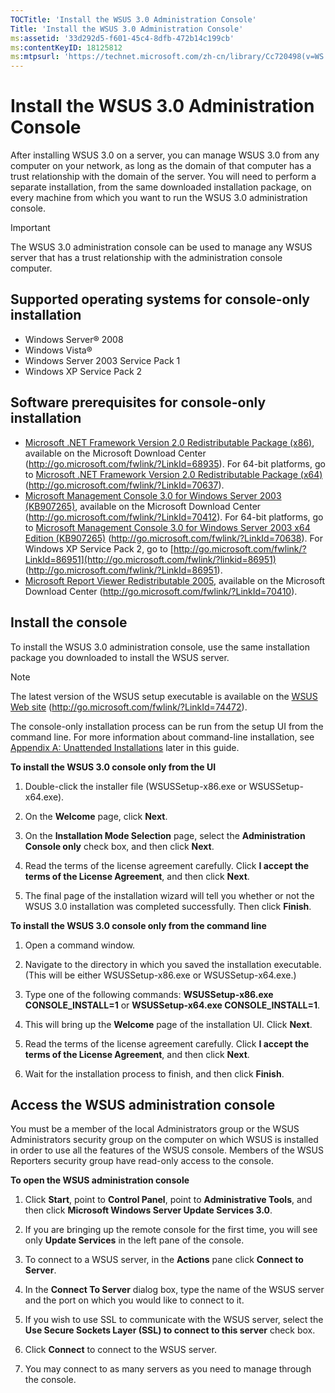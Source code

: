```yaml
---
TOCTitle: 'Install the WSUS 3.0 Administration Console'
Title: 'Install the WSUS 3.0 Administration Console'
ms:assetid: '33d292d5-f601-45c4-8dfb-472b14c199cb'
ms:contentKeyID: 18125812
ms:mtpsurl: 'https://technet.microsoft.com/zh-cn/library/Cc720498(v=WS.10)'
---
```


Install the WSUS 3.0 Administration Console
===========================================

After installing WSUS 3.0 on a server, you can manage WSUS 3.0 from any computer on your network, as long as the domain of that computer has a trust relationship with the domain of the server. You will need to perform a separate installation, from the same downloaded installation package, on every machine from which you want to run the WSUS 3.0 administration console.

> [!IMPORTANT]  
> The WSUS 3.0 administration console can be used to manage any WSUS server that has a trust relationship with the administration console computer.

Supported operating systems for console-only installation
---------------------------------------------------------

-   Windows Server® 2008
-   Windows Vista®
-   Windows Server 2003 Service Pack 1
-   Windows XP Service Pack 2

Software prerequisites for console-only installation
----------------------------------------------------

-   [Microsoft .NET Framework Version 2.0 Redistributable Package (x86)](http://go.microsoft.com/fwlink/?linkid=68935), available on the Microsoft Download Center (http://go.microsoft.com/fwlink/?LinkId=68935). For 64-bit platforms, go to [Microsoft .NET Framework Version 2.0 Redistributable Package (x64)](http://go.microsoft.com/fwlink/?linkid=70637) (http://go.microsoft.com/fwlink/?LinkId=70637).
-   [Microsoft Management Console 3.0 for Windows Server 2003 (KB907265)](http://go.microsoft.com/fwlink/?linkid=70412), available on the Microsoft Download Center (http://go.microsoft.com/fwlink/?LinkId=70412). For 64-bit platforms, go to [Microsoft Management Console 3.0 for Windows Server 2003 x64 Edition (KB907265)](http://go.microsoft.com/fwlink/?linkid=70638) (http://go.microsoft.com/fwlink/?LinkId=70638). For Windows XP Service Pack 2, go to [http://go.microsoft.com/fwlink/?LinkId=86951](http://go.microsoft.com/fwlink/?linkid=86951) (http://go.microsoft.com/fwlink/?LinkId=86951).
-   [Microsoft Report Viewer Redistributable 2005](http://go.microsoft.com/fwlink/?linkid=70410), available on the Microsoft Download Center (http://go.microsoft.com/fwlink/?LinkId=70410).

Install the console
-------------------

To install the WSUS 3.0 administration console, use the same installation package you downloaded to install the WSUS server.

> [!NOTE]  
> The latest version of the WSUS setup executable is available on the [WSUS Web site](http://go.microsoft.com/fwlink/?linkid=74472) (http://go.microsoft.com/fwlink/?LinkId=74472).

The console-only installation process can be run from the setup UI from the command line. For more information about command-line installation, see [Appendix A: Unattended Installations](https://technet.microsoft.com/89f11fc7-95b2-4ec4-b313-832b00fa315e) later in this guide.

**To install the WSUS 3.0 console only from the UI**
1.  Double-click the installer file (WSUSSetup-x86.exe or WSUSSetup-x64.exe).

2.  On the **Welcome** page, click **Next**.

3.  On the **Installation Mode Selection** page, select the **Administration Console only** check box, and then click **Next**.

4.  Read the terms of the license agreement carefully. Click **I accept the terms of the License Agreement**, and then click **Next**.

5.  The final page of the installation wizard will tell you whether or not the WSUS 3.0 installation was completed successfully. Then click **Finish**.

**To install the WSUS 3.0 console only from the command line**
1.  Open a command window.

2.  Navigate to the directory in which you saved the installation executable. (This will be either WSUSSetup-x86.exe or WSUSSetup-x64.exe.)

3.  Type one of the following commands: **WSUSSetup-x86.exe CONSOLE\_INSTALL=1** or **WSUSSetup-x64.exe CONSOLE\_INSTALL=1**.

4.  This will bring up the **Welcome** page of the installation UI. Click **Next**.

5.  Read the terms of the license agreement carefully. Click **I accept the terms of the License Agreement**, and then click **Next**.

6.  Wait for the installation process to finish, and then click **Finish**.

Access the WSUS administration console
--------------------------------------

You must be a member of the local Administrators group or the WSUS Administrators security group on the computer on which WSUS is installed in order to use all the features of the WSUS console. Members of the WSUS Reporters security group have read-only access to the console.

**To open the WSUS administration console**
1.  Click **Start**, point to **Control Panel**, point to **Administrative Tools**, and then click **Microsoft Windows Server Update Services 3.0**.

2.  If you are bringing up the remote console for the first time, you will see only **Update Services** in the left pane of the console.

3.  To connect to a WSUS server, in the **Actions** pane click **Connect to Server**.

4.  In the **Connect To Server** dialog box, type the name of the WSUS server and the port on which you would like to connect to it.

5.  If you wish to use SSL to communicate with the WSUS server, select the **Use Secure Sockets Layer (SSL) to connect to this server** check box.

6.  Click **Connect** to connect to the WSUS server.

7.  You may connect to as many servers as you need to manage through the console.